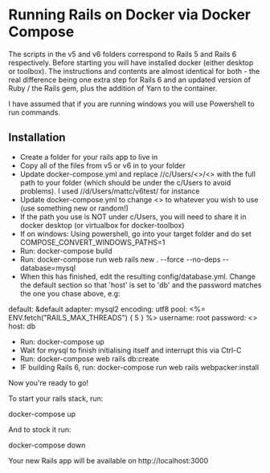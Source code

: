 # Running Rails on Docker via Docker Compose

The scripts in the v5 and v6 folders correspond to Rails 5 and Rails 6 respectively. Before starting you will have installed docker (either desktop or toolbox). The instructions and contents are almost identical for both - the real difference being one extra step for Rails 6 and an updated version of Ruby / the Rails gem, plus the addition of Yarn to the container.

I have assumed that if you are running windows you will use Powershell to run commands.

## Installation

* Create a folder for your rails app to live in
* Copy all of the files from v5 or v6 in to your folder
* Update docker-compose.yml and replace //c/Users/<<YOU>>/<<YOUR FOLDER>> with the full path to your folder (which should be under the c/Users to avoid problems). I used //d/Users/mattc/v6test/ for instance
* Update docker-compose.yml to change <<DESIRED SQL PASSWORD>> to whatever you wish to use (use something new or random!)
* If the path you use is NOT under c/Users, you will need to share it in docker desktop (or virtualbox for docker-toolbox)
* If on windows: Using powershell, go into your target folder and do set COMPOSE_CONVERT_WINDOWS_PATHS=1
* Run: docker-compose build
* Run: docker-compose run web rails new . --force --no-deps --database=mysql
* When this has finished, edit the resulting config/database.yml. Change the default section so that 'host' is set to 'db' and the password matches the one you chase above, e.g:

default: &default
  adapter: mysql2
  encoding: utf8
  pool: <%= ENV.fetch("RAILS_MAX_THREADS") { 5 } %>
  username: root
  password: <<YOUR CHOSEN PASSWORD>>
  host: db

* Run: docker-compose up 
* Wait for mysql to finish initialising itself and interrupt this via Ctrl-C
* Run: docker-compose web rails db:create
* IF building Rails 6, run: docker-compose run web rails webpacker:install

Now you're ready to go!

To start your rails stack, run:

docker-compose up

And to stock it run:

docker-compose down

Your new Rails app will be available on http://localhost:3000
